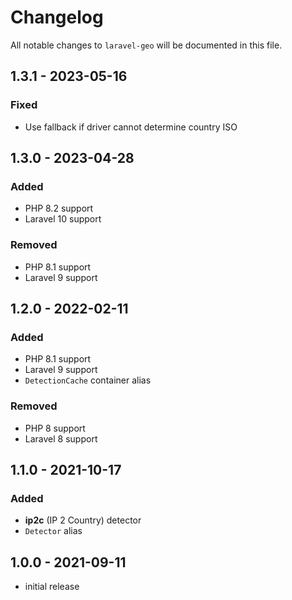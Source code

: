 # Changelog

All notable changes to `laravel-geo` will be documented in this file.

## 1.3.1 - 2023-05-16

### Fixed

- Use fallback if driver cannot determine country ISO

## 1.3.0 - 2023-04-28

### Added

- PHP 8.2 support
- Laravel 10 support

### Removed

- PHP 8.1 support
- Laravel 9 support

## 1.2.0 - 2022-02-11

### Added

- PHP 8.1 support
- Laravel 9 support
- `DetectionCache` container alias

### Removed

- PHP 8 support
- Laravel 8 support

## 1.1.0 - 2021-10-17

### Added

- **ip2c** (IP 2 Country) detector
- `Detector` alias

## 1.0.0 - 2021-09-11

- initial release
